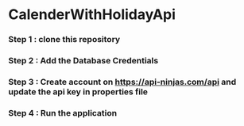 # CalenderWithHolidayApi

### Step 1 : clone this repository
### Step 2 : Add the Database Credentials
### Step 3 : Create account on https://api-ninjas.com/api and update the api key in properties file
### Step 4 : Run the application
